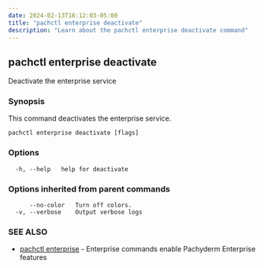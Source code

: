 ```yaml
---
date: 2024-02-13T16:12:03-05:00
title: "pachctl enterprise deactivate"
description: "Learn about the pachctl enterprise deactivate command"
---
```


## pachctl enterprise deactivate

Deactivate the enterprise service

### Synopsis

This command deactivates the enterprise service.

```
pachctl enterprise deactivate [flags]
```

### Options

```
  -h, --help   help for deactivate
```

### Options inherited from parent commands

```
      --no-color   Turn off colors.
  -v, --verbose    Output verbose logs
```

### SEE ALSO

* [pachctl enterprise](../pachctl_enterprise)	 - Enterprise commands enable Pachyderm Enterprise features

